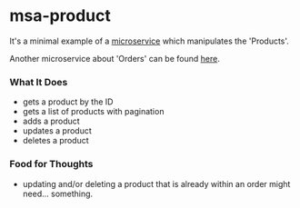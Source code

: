 # msa-product

It's a minimal example of a [microservice](https://en.wikipedia.org/wiki/Microservices) which manipulates the 'Products'.

Another microservice about 'Orders' can be found [here](https://github.com/Attacktive/msa-order).

### What It Does
- gets a product by the ID
- gets a list of products with pagination
- adds a product
- updates a product
- deletes a product

### Food for Thoughts
- updating and/or deleting a product that is already within an order might need... something.
